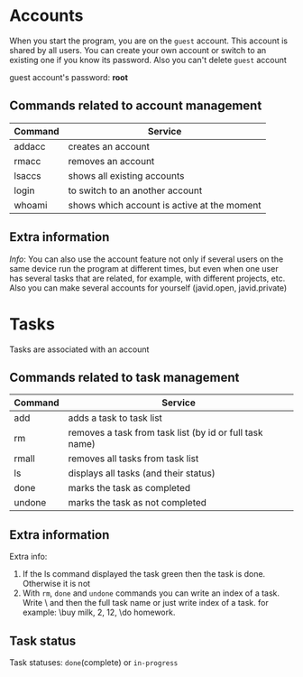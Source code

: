 # Accounts
When you start the program, you are on the `guest` account. This account is shared by all users. You can create your own account or switch to an existing one if you know its password. Also you can't delete `guest` account

guest account's password: __root__

## Commands related to account management
| Command | Service                                     |
|---------|---------------------------------------------|
| addacc  | creates an account                          |
| rmacc   | removes an account                          |
| lsaccs  | shows all existing accounts                 |
| login   | to switch to an another account             |
| whoami  | shows which account is active at the moment |

## Extra information
_Info_:
You can also use the account feature not only if several users on the same device run the program at different times, but even when one user has several tasks that are related, for example, with different projects, etc.
Also you can make several accounts for yourself (javid.open, javid.private)

# Tasks
Tasks are associated with an account

## Commands related to task management
| Command | Service                                                 |
|---------|---------------------------------------------------------|
| add     | adds a task to task list                                |
| rm      | removes a task from task list (by id or full task name) |
| rmall   | removes all tasks from task list                        |
| ls      | displays all tasks (and their status)                   |
| done    | marks the task as completed                             |
| undone  | marks the task as not completed                         |

## Extra information
Extra info:
1. If the ls command displayed the task green then the task is done. Otherwise it is not
2. With `rm`, `done` and `undone` commands you can write an index of a task.
Write \ and then the full task name or just write index of a task.
for example: \buy milk, 2, 12, \do homework.

## Task status
Task statuses: `done`(complete) or `in-progress`